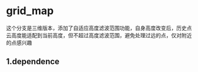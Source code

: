 # grid_map
这个分支是三维版本，添加了自适应高度滤波范围功能，自身高度改变后，历史点云高度能适配到当前高度，但不超过高度滤波范围，避免处理过远的点，仅对附近的点感兴趣
## 1.dependence
